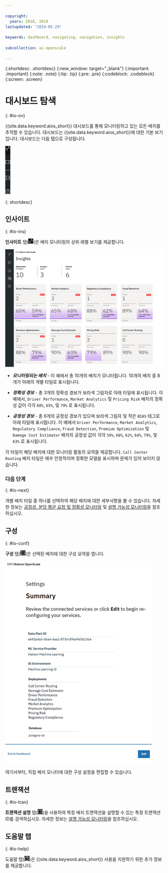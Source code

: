 ```yaml
---

copyright:
  years: 2018, 2019
lastupdated: "2019-05-29"

keywords: dashboard, navigating, navigation, insights

subcollection: ai-openscale

---
```


{:shortdesc: .shortdesc}
{:new_window: target="_blank"}
{:important: .important}
{:note: .note}
{:tip: .tip}
{:pre: .pre}
{:codeblock: .codeblock}
{:screen: .screen}

# 대시보드 탐색
{: #io-ov}

{{site.data.keyword.aios_short}} 대시보드를 통해 모니터링하고 있는 모든 배치를 추적할 수 있습니다. 대시보드는 {{site.data.keyword.aios_short}}에 대한 기본 보기입니다. 대시보드는 다음 탭으로 구성됩니다.

  ![인사이트 탭](images/insight-tabs.png)

{: shortdesc}

## 인사이트
{: #io-ins}

**인사이트** 탭(![인사이트 대시보드](images/insight-dash-tab.png))은 배치 모니터링의 상위 레벨 보기를 제공합니다.

  ![인사이트 대시보드](images/insight-dashboard.png)

- ***모니터링되는 배치*** - 이 예에서 총 10개의 배치가 모니터됩니다. 10개의 배치 중 8개가 아래의 개별 타일로 표시됩니다.

- ***정확성 경보*** - 총 3개의 정확성 경보가 보라색 그림자로 아래 타일에 표시됩니다. 이 예에서, `Driver Performance`, `Market Analytics` 및 `Pricing Risk` 배치의 정확성 값이 각각 `60%`, `65%`, 및 `79%` 로 표시됩니다.

- ***공정성 경보*** - 총 6개의 공정성 경보가 있으며 보라색 그림자 및 작은 `BIAS` 태그로 아래 타일에 표시됩니다. 이 예에서 `Driver Performance`, `Market Analytics`, `Regulatory Compliance`, `Fraud Detection`, `Premium Optimization` 및 `Damage Cost Estimator` 배치의 공정성 값이 각각 `59%`, `68%`, `62%`, `64%`, `79%`, 및 `63%` 로 표시됩니다.

각 타일이 해당 배치에 대한 모니터링 활동의 요약을 제공합니다. `Call Center Routing` 배치 타일은 매우 안정적이며 정확한 모델을 표시하며 문제가 있어 보이지 않습니다.

### 다음 단계
{: #io-next}

개별 배치 타일 중 하나를 선택하여 해당 배치에 대한 세부사항을 볼 수 있습니다. 자세한 정보는 [공정성, 분당 평균 요청 및 정확성 모니터링](/docs/services/ai-openscale?topic=ai-openscale-it-ov) 및 [설명 가능성 모니터링](/docs/services/ai-openscale?topic=ai-openscale-ie-ov)을 참조하십시오.

## 구성
{: #io-conf}

**구성** 탭(![구성 탭](images/insight-config-tab.png))은 선택된 배치에 대한 구성 요약을 엽니다.

  ![구성 요약](images/insight-config-summary.png)

여기서부터, 직접 배치 모니터에 대한 구성 설정을 편집할 수 있습니다.

## 트랜잭션
{: #io-tran}

**트랜잭션 설명** 탭(![트랜잭션 설명 탭](images/insight-transact-tab.png))을 사용하여 특정 배치 트랜잭션을 설명할 수 있는 특정 트랜잭션 ID를 검색하십시오. 자세한 정보는 [설명 가능성 모니터링](/docs/services/ai-openscale?topic=ai-openscale-ie-ov)을 참조하십시오.

## 도움말 탭
{: #io-help}

도움말 탭(![트랜잭션 탭](images/insight-help-tab.png))은 {{site.data.keyword.aios_short}} 사용을 지원하기 위한 추가 정보를 제공합니다.
